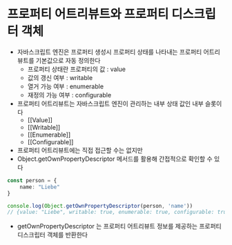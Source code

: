 # 프로퍼티 어트리뷰트와 프로퍼티 디스크립터 객체
- 자바스크립트 엔진은 프로퍼티 생성시 프로퍼티 상태를 나타내는 프로퍼티 어트리뷰트를 기본값으로 자동 정의한다
  - 프로퍼티 상태란 프로퍼티의 값 : value
  - 값의 갱신 여부 : writable
  - 열거 가능 여부 : enumerable
  - 재정의 가능 여부 : configurable
- 프로퍼티 어트리뷰트는 자바스크립트 엔진이 관리하는 내부 상태 값인 내부 슬롯이다
  - [[Value]]
  - [[Writable]]
  - [[Enumerable]]
  - [[Configurable]]
- 프로퍼티 어트리뷰트에는 직접 접근할 수는 없지만 
- Object.getOwnPropertyDescriptor 메서드를 활용해 간접적으로 확인할 수 있다
```typescript jsx
const person = {
	name: "Liebe"
}

console.log(Object.getOwnPropertyDescriptor(person, 'name'))
// {value: "Liebe", writable: true, enumerable: true, configurable: true}
```
- getOwnPropertyDescriptor 는 프로퍼티 어트리뷰트 정보를 제공하는 프로퍼티 디스크립터 객체를 반환한다
